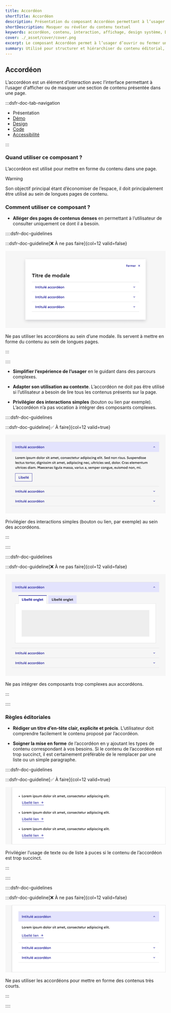 ```yaml
---
title: Accordéon
shortTitle: Accordéon
description: Présentation du composant Accordéon permettant à l’usager d’afficher ou de masquer une section de contenu pour alléger une page dense.
shortDescription: Masquer ou révéler du contenu textuel
keywords: accordéon, contenu, interaction, affichage, design système, DSFR, accessibilité, composant
cover: ./_asset/cover/cover.png
excerpt: Le composant Accordéon permet à l’usager d’ouvrir ou fermer une section de contenu dans une page, pour en faciliter la lecture et alléger la structure globale.
summary: Utilisé pour structurer et hiérarchiser du contenu éditorial, l’accordéon masque par défaut les informations secondaires pour ne révéler que ce que l’usager souhaite consulter. Il est particulièrement utile dans les longues pages de contenu. Il permet des interactions simples, peut être utilisé seul ou en groupe, et respecte des règles strictes de lisibilité et d’accessibilité.
---
```


## Accordéon

L’accordéon est un élément d’interaction avec l’interface permettant à l’usager d'afficher ou de masquer une section de contenu présentée dans une page.

:::dsfr-doc-tab-navigation

- Présentation
- [Démo](./demo/index.md)
- [Design](./design/index.md)
- [Code](./code/index.md)
- [Accessibilité](./accessibility/index.md)

:::

### Quand utiliser ce composant ?

L’accordéon est utilisé pour mettre en forme du contenu dans une page.

> [!WARNING]
> Son objectif principal étant d’économiser de l’espace, il doit principalement être utilisé au sein de longues pages de contenu.

### Comment utiliser ce composant ?

- **Alléger des pages de contenus denses** en permettant à l’utilisateur de consulter uniquement ce dont il a besoin.

::::dsfr-doc-guidelines

:::dsfr-doc-guideline[❌ À ne pas faire]{col=12 valid=false}

![À ne pas faire](./_asset/use/dont-1.png)

Ne pas utiliser les accordéons au sein d’une modale. Ils servent à mettre en forme du contenu au sein de longues pages.

:::

::::

- **Simplifier l’expérience de l’usager** en le guidant dans des parcours complexes.

- **Adapter son utilisation au contexte**. L’accordéon ne doit pas être utilisé si l’utilisateur a besoin de lire tous les contenus présents sur la page.

- **Privilégier des interactions simples** (bouton ou lien par exemple). L’accordéon n’a pas vocation à intégrer des composants complexes.

::::dsfr-doc-guidelines

:::dsfr-doc-guideline[✅ À faire]{col=12 valid=true}

![À faire](./_asset/use/do-1.png)

Privilégier des interactions simples (bouton ou lien, par exemple) au sein des accordéons.

:::

::::

::::dsfr-doc-guidelines

:::dsfr-doc-guideline[❌ À ne pas faire]{col=12 valid=false}

![À ne pas faire](./_asset/use/dont-2.png)

Ne pas intégrer des composants trop complexes aux accordéons.

:::

::::

### Règles éditoriales

- **Rédiger un titre d’en-tête clair, explicite et précis**. L’utilisateur doit comprendre facilement le contenu proposé par l’accordéon.

- **Soigner la mise en forme** de l’accordéon en y ajoutant les types de contenu correspondant à vos besoins. Si le contenu de l’accordéon est trop succinct, il est certainement préférable de le remplacer par une liste ou un simple paragraphe.

::::dsfr-doc-guidelines

:::dsfr-doc-guideline[✅ À faire]{col=12 valid=true}

![À faire](./_asset/edit/do-1.png)

Privilégier l’usage de texte ou de liste à puces si le contenu de l’accordéon est trop succinct.

:::

::::

::::dsfr-doc-guidelines

:::dsfr-doc-guideline[❌ À ne pas faire]{col=12 valid=false}

![À ne pas faire](./_asset/edit/dont-1.png)

Ne pas utiliser les accordéons pour mettre en forme des contenus très courts.

:::

::::
